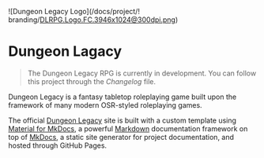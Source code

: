 ![Dungeon Legacy Logo](/docs/project/! branding/DLRPG.Logo.FC.3946x1024@300dpi.png)

# Dungeon Lagacy

>The Dungeon Legacy RPG is currently in development. You can follow this project through the *Changelog* file.

Dungeon Legacy is a fantasy tabletop roleplaying game built upon the framework of many modern OSR-styled roleplaying games.

The official [Dungeon Legacy](https://oldmanumby.github.io/DungeonLegacy/) site is built with a custom template using [Material for MkDocs](https://squidfunk.github.io/mkdocs-material/getting-started/), a powerful [Markdown](https://www.markdownguide.org) documentation framework on top of [MkDocs](https://www.mkdocs.org), a static site generator for project documentation, and hosted through GitHub Pages.